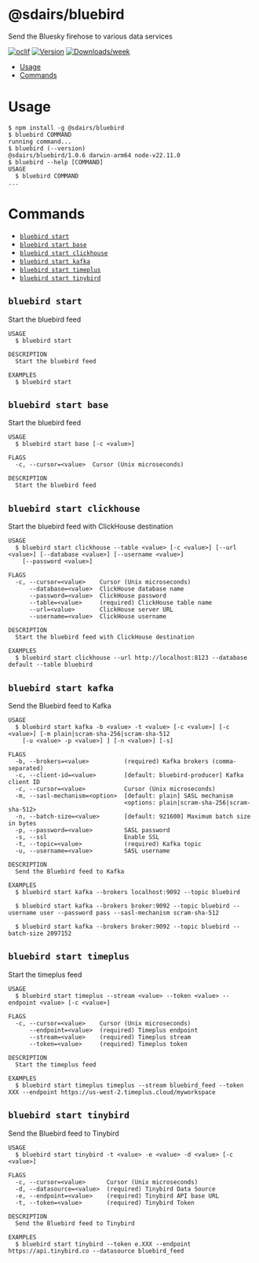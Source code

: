 @sdairs/bluebird
=================

Send the Bluesky firehose to various data services


[![oclif](https://img.shields.io/badge/cli-oclif-brightgreen.svg)](https://oclif.io)
[![Version](https://img.shields.io/npm/v/@sdairs/bluebird.svg)](https://npmjs.org/package/@sdairs/bluebird)
[![Downloads/week](https://img.shields.io/npm/dw/@sdairs/bluebird.svg)](https://npmjs.org/package/@sdairs/bluebird)


<!-- toc -->
* [Usage](#usage)
* [Commands](#commands)
<!-- tocstop -->
# Usage
<!-- usage -->
```sh-session
$ npm install -g @sdairs/bluebird
$ bluebird COMMAND
running command...
$ bluebird (--version)
@sdairs/bluebird/1.0.6 darwin-arm64 node-v22.11.0
$ bluebird --help [COMMAND]
USAGE
  $ bluebird COMMAND
...
```
<!-- usagestop -->
# Commands
<!-- commands -->
* [`bluebird start`](#bluebird-start)
* [`bluebird start base`](#bluebird-start-base)
* [`bluebird start clickhouse`](#bluebird-start-clickhouse)
* [`bluebird start kafka`](#bluebird-start-kafka)
* [`bluebird start timeplus`](#bluebird-start-timeplus)
* [`bluebird start tinybird`](#bluebird-start-tinybird)

## `bluebird start`

Start the bluebird feed

```
USAGE
  $ bluebird start

DESCRIPTION
  Start the bluebird feed

EXAMPLES
  $ bluebird start
```

## `bluebird start base`

Start the bluebird feed

```
USAGE
  $ bluebird start base [-c <value>]

FLAGS
  -c, --cursor=<value>  Cursor (Unix microseconds)

DESCRIPTION
  Start the bluebird feed
```

## `bluebird start clickhouse`

Start the bluebird feed with ClickHouse destination

```
USAGE
  $ bluebird start clickhouse --table <value> [-c <value>] [--url <value>] [--database <value>] [--username <value>]
    [--password <value>]

FLAGS
  -c, --cursor=<value>    Cursor (Unix microseconds)
      --database=<value>  ClickHouse database name
      --password=<value>  ClickHouse password
      --table=<value>     (required) ClickHouse table name
      --url=<value>       ClickHouse server URL
      --username=<value>  ClickHouse username

DESCRIPTION
  Start the bluebird feed with ClickHouse destination

EXAMPLES
  $ bluebird start clickhouse --url http://localhost:8123 --database default --table bluebird
```

## `bluebird start kafka`

Send the Bluebird feed to Kafka

```
USAGE
  $ bluebird start kafka -b <value> -t <value> [-c <value>] [-c <value>] [-m plain|scram-sha-256|scram-sha-512
    [-u <value> -p <value>] ] [-n <value>] [-s]

FLAGS
  -b, --brokers=<value>          (required) Kafka brokers (comma-separated)
  -c, --client-id=<value>        [default: bluebird-producer] Kafka client ID
  -c, --cursor=<value>           Cursor (Unix microseconds)
  -m, --sasl-mechanism=<option>  [default: plain] SASL mechanism
                                 <options: plain|scram-sha-256|scram-sha-512>
  -n, --batch-size=<value>       [default: 921600] Maximum batch size in bytes
  -p, --password=<value>         SASL password
  -s, --ssl                      Enable SSL
  -t, --topic=<value>            (required) Kafka topic
  -u, --username=<value>         SASL username

DESCRIPTION
  Send the Bluebird feed to Kafka

EXAMPLES
  $ bluebird start kafka --brokers localhost:9092 --topic bluebird

  $ bluebird start kafka --brokers broker:9092 --topic bluebird --username user --password pass --sasl-mechanism scram-sha-512

  $ bluebird start kafka --brokers broker:9092 --topic bluebird --batch-size 2097152
```

## `bluebird start timeplus`

Start the timeplus feed

```
USAGE
  $ bluebird start timeplus --stream <value> --token <value> --endpoint <value> [-c <value>]

FLAGS
  -c, --cursor=<value>    Cursor (Unix microseconds)
      --endpoint=<value>  (required) Timeplus endpoint
      --stream=<value>    (required) Timeplus stream
      --token=<value>     (required) Timeplus token

DESCRIPTION
  Start the timeplus feed

EXAMPLES
  $ bluebird start timeplus timeplus --stream bluebird_feed --token XXX --endpoint https://us-west-2.timeplus.cloud/myworkspace
```

## `bluebird start tinybird`

Send the Bluebird feed to Tinybird

```
USAGE
  $ bluebird start tinybird -t <value> -e <value> -d <value> [-c <value>]

FLAGS
  -c, --cursor=<value>      Cursor (Unix microseconds)
  -d, --datasource=<value>  (required) Tinybird Data Source
  -e, --endpoint=<value>    (required) Tinybird API base URL
  -t, --token=<value>       (required) Tinybird Token

DESCRIPTION
  Send the Bluebird feed to Tinybird

EXAMPLES
  $ bluebird start tinybird --token e.XXX --endpoint https://api.tinybird.co --datasource bluebird_feed
```
<!-- commandsstop -->

